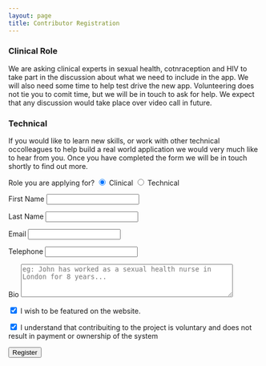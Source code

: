 ```yaml
---
layout: page
title: Contributor Registration
---
```

<h3>Clinical Role</h3>
<p>We are asking clinical experts in sexual health, cotnraception and HIV to take part in the discussion about what we need to include in the app.  We will also need some time to help test drive the new app.  Volunteering does not tie you to comit time, but we will be in touch to ask for help.  We expect that any discussion would take place over video call in future.</p>
<h3>Technical</h3>
<p>If you would like to learn new skills, or work with other technical occolleagues to help build a real world application we would very much like to hear from you.  Once you have completed the form we will be in touch shortly to find out more.</p>
<form name="contributor-registration" method="POST" action="/registration-success" class="w3-container" netlify>
  <p>
  <label>Role you are applying for?</label>
  <input class="w3-radio" type="radio" name="role" value="clinical" checked>
<label>Clinical</label>

<input class="w3-radio" type="radio" name="role" value="technical">
<label>Technical</label></p>
  <p><label>First Name</label>
  <input class="w3-input" type="text"></p>
  <p>
  <label>Last Name</label>
  <input class="w3-input" type="text"></p>
  <p>
  <label>Email</label>
  <input class="w3-input" type="text"></p>
   <p> <label>Telephone</label>
  <input class="w3-input" type="text"></p>
   <p> <label>Bio</label>
  <textarea id="w3review" name="w3review" class="w3-input" rows="4" placeholder="eg: John has worked as a sexual health nurse in London for 8 years..." cols="50">
</textarea></p>
<p><input class="w3-check" type="checkbox" checked="checked">
<label>I wish to be featured on the website.</label></p>
<p><input class="w3-check" type="checkbox" checked="checked">
<label>I understand that contribuiting to the project is voluntary and does not result in payment or ownership of the system</label></p>
<p><button type="submit" class="w3-button w3-large w3-round w3-deep-orange">Register</button></p>

</form>